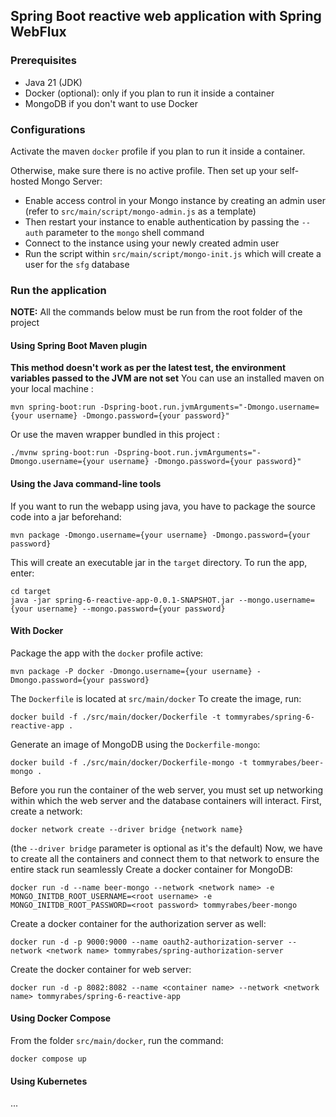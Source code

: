 ## Spring Boot reactive web application with Spring WebFlux
### Prerequisites
- Java 21 (JDK)
- Docker (optional): only if you plan to run it inside a container
- MongoDB if you don't want to use Docker

### Configurations
Activate the maven `docker` profile if you plan to run it inside a container.

Otherwise, make sure there is no active profile.
Then set up your self-hosted Mongo Server:
- Enable access control in your Mongo instance by creating an admin user (refer to `src/main/script/mongo-admin.js` as a template)
- Then restart your instance to enable authentication by passing the `--auth` parameter to the `mongo` shell command
- Connect to the instance using your newly created admin user
- Run the script within `src/main/script/mongo-init.js` which will create a user for the `sfg` database

### Run the application
**NOTE:** All the commands below must be run from the root folder of the project
#### Using Spring Boot Maven plugin
**This method doesn't work as per the latest test, the environment variables passed to the JVM are not set**
You can use an installed maven on your local machine :
```
mvn spring-boot:run -Dspring-boot.run.jvmArguments="-Dmongo.username={your username} -Dmongo.password={your password}"
```
Or use the maven wrapper bundled in this project :
```
./mvnw spring-boot:run -Dspring-boot.run.jvmArguments="-Dmongo.username={your username} -Dmongo.password={your password}"
```

#### Using the Java command-line tools
If you want to run the webapp using java, you have to package the source code into a jar beforehand:
```
mvn package -Dmongo.username={your username} -Dmongo.password={your password}
```
This will create an executable jar in the `target` directory.
To run the app, enter:
```
cd target
java -jar spring-6-reactive-app-0.0.1-SNAPSHOT.jar --mongo.username={your username} --mongo.password={your password}
```

#### With Docker
Package the app with the `docker` profile active:
```
mvn package -P docker -Dmongo.username={your username} -Dmongo.password={your password}
```
The `Dockerfile` is located at `src/main/docker`
To create the image, run:
```
docker build -f ./src/main/docker/Dockerfile -t tommyrabes/spring-6-reactive-app .
```
Generate an image of MongoDB using the `Dockerfile-mongo`:
```
docker build -f ./src/main/docker/Dockerfile-mongo -t tommyrabes/beer-mongo .
```
Before you run the container of the web server, you must set up networking
within which the web server and the database containers will interact.
First, create a network:
```
docker network create --driver bridge {network name}
```
(the `--driver bridge` parameter is optional as it's the default)
Now, we have to create all the containers and connect them to that network
to ensure the entire stack run seamlessly
Create a docker container for MongoDB:
```
docker run -d --name beer-mongo --network <network name> -e MONGO_INITDB_ROOT_USERNAME=<root username> -e MONGO_INITDB_ROOT_PASSWORD=<root password> tommyrabes/beer-mongo
```
Create a docker container for the authorization server as well:
```
docker run -d -p 9000:9000 --name oauth2-authorization-server --network <network name> tommyrabes/spring-authorization-server
```
Create the docker container for web server:
```
docker run -d -p 8082:8082 --name <container name> --network <network name> tommyrabes/spring-6-reactive-app
```

#### Using Docker Compose
From the folder `src/main/docker`, run the command:
```
docker compose up
```

#### Using Kubernetes
...